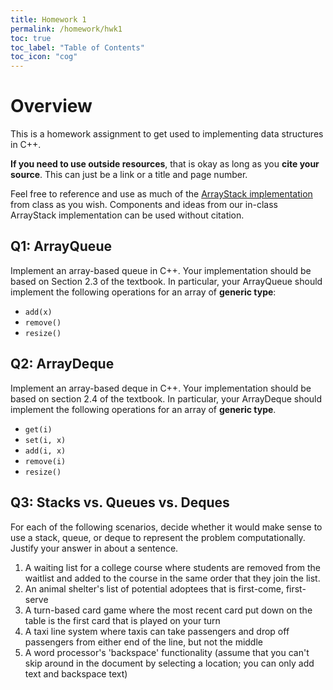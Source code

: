 ```yaml
---
title: Homework 1
permalink: /homework/hwk1
toc: true
toc_label: "Table of Contents"
toc_icon: "cog"
---
```


# Overview

This is a homework assignment to get used to implementing data structures in C++. 

**If you need to use outside resources**, that is okay as long as you **cite your source**. This can just be a link or a title and page number. 

Feel free to reference and use as much of the [ArrayStack implementation]() from class as you wish. Components and ideas from our in-class ArrayStack implementation can be used without citation.

## Q1: ArrayQueue

Implement an array-based queue in C++. Your implementation should be based on Section 2.3 of the textbook. In particular, your ArrayQueue should implement the following operations for an array of **generic type**:

- `add(x)`
- `remove()`
- `resize()`

## Q2: ArrayDeque

Implement an array-based deque in C++. Your implementation should be based on section 2.4 of the textbook. In particular, your ArrayDeque should implement the following operations for an array of **generic type**.

- `get(i)`
- `set(i, x)`
- `add(i, x)`
- `remove(i)`
- `resize()`

## Q3: Stacks vs. Queues vs. Deques

For each of the following scenarios, decide whether it would make sense to use a stack, queue, or deque to represent the problem computationally. Justify your answer in about a sentence. 

1. A waiting list for a college course where students are removed from the waitlist and added to the course in the same order that they join the list.
2. An animal shelter's list of potential adoptees that is first-come, first-serve
3. A turn-based card game where the most recent card put down on the table is the first card that is played on your turn
4. A taxi line system where taxis can take passengers and drop off passengers from either end of the line, but not the middle
5. A word processor's 'backspace' functionality (assume that you can't skip around in the document by selecting a location; you can only add text and backspace text)